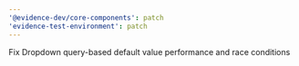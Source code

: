 ```yaml
---
'@evidence-dev/core-components': patch
'evidence-test-environment': patch
---
```


Fix Dropdown query-based default value performance and race conditions
